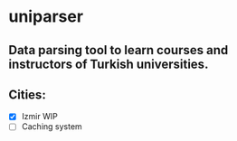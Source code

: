 # uniparser

## Data parsing tool to learn courses and instructors of Turkish universities.

## Cities:

- [x] Izmir WIP
- [ ] Caching system
